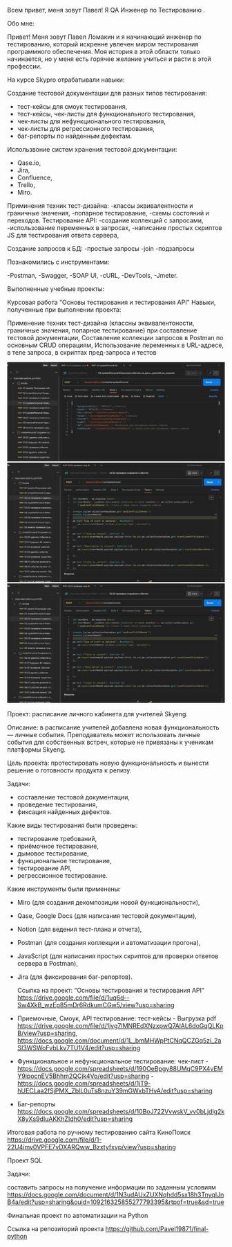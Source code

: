 Всем привет, меня зовут Павел!
Я QA Инженер по Тестированию .

Обо мне:

Привет! Меня зовут Павел Ломакин и я начинающий инженер по тестированию, который искренне увлечен миром тестирования программного обеспечения. Моя история в этой области только начинается, но у меня есть горячее желание учиться и расти в этой профессии.

На курсе Skypro отрабатывали навыки:

Создание тестовой документации для разных типов тестирования:
- тест-кейсы для смоук тестирования,
- тест-кейсы, чек-листы для функционального тестирования,
- чек-листы для нефункционального тестирования,
- чек-листы для регрессионного тестирования,
- баг-репорты по найденным дефектам.

Использвоние систем хранения тестовой документации:
- Qase.io,
- Jira,
- Confluence,
- Trello,
- Miro.

Приминения техник тест-дизайна:
 -классы эквивалентности и граничные значения,
 -попарное тестирование,
 -схемы состояний и переходов.
Тестирование API:
-создание коллекций с запросами,
-использование переменных в запросах,
-написание простых скриптов JS для тестирования ответа сервера,
 
Создание запросов к БД:
-простые запросы
-join
-подзапросы


Познакомились с инструментами:

-Postman,
-Swagger,
-SOAP UI,
-cURL,
-DevTools,
-Jmeter.

Выполненные учебные проекты:

Курсовая работа "Основы тестирования и тестирования API"
Навыки, полученные при выполнении проекта:


Применение техних тест-дизайна (классны эквивалентоности, граничные значения, попарное тестирование) при составление тестовой документации,
Составление коллекции запросов в Postman по основным CRUD операциям,
Использование переменных в URL-адресе, в теле запроса, в скриптах пред-запроса и тестов

![изображение](https://github.com/Pavel19871/Portfolio/blob/main/body_script.png)
![изображение](https://github.com/Pavel19871/Portfolio/blob/main/test_script.png)
![изображение](https://github.com/Pavel19871/Portfolio/blob/main/test_script.png)


Проект: расписание личного кабинета для учителей Skyeng.

Описание: в расписание учителей добавлена новая функциональность — личные события. Преподаватель может использовать личные события для собственных встреч, которые не привязаны к ученикам платформы Skyeng.

Цель проекта: протестировать новую функциональность и вынести решение о готовности продукта к релизу.

Задачи:

- составление тестовой документации,
- проведение тестирования,
- фиксация найденных дефектов.
  
Какие виды тестирования были проведены:

- тестирование требований,
- приёмочное тестирование,
- дымовое тестирование,
- функциональное тестирование,
- тестирование API,
- регрессионное тестирование.
  
Какие инструменты были применены:

- Miro (для создания декомпозиции новой функциональности),
- Qase, Google Docs (для написания тестовой документации),
- Notion (для ведения тест-плана и отчета),
- Postman (для создания коллекции и автоматизации прогона),
- JavaScript (для написания простых скриптов для проверки ответов сервера в Postman),
- Jira (для фиксирования баг-репортов).

  Ссылка на проект: “Основы тестирования и тестирования API”   https://drive.google.com/file/d/1uq6d--Sw4XkB_wzEp85mDr6RdkumCGw5/view?usp=sharing

 - Приемочные, Смоук, API тестирование: тест-кейсы - Выгрузка pdf  https://drive.google.com/file/d/1jvg7IMNREdXNzxpwQ7AlAL6doGqQLKpB/view?usp=sharing,   
                                                                   https://docs.google.com/document/d/1L_bmMHWpPtCNqQCZGq5zi_2aSI3WSWoFvbLkv7TU1V4/edit?usp=sharing
   
   
 - Функциональное и нефункциональное тестирование: чек-лист - https://docs.google.com/spreadsheets/d/190OeBpgy88UMqC9PX4vEMY9ipocnEV5Bhhm2QCjk4Vo/edit?usp=sharing
                                                            - https://docs.google.com/spreadsheets/d/1jT9-hUECLaa2fSjPMX_ZblL0uTs8nzuY39mGWxbTHvA/edit?usp=sharing
   

 - Баг-репорты    https://docs.google.com/spreadsheets/d/10BoJ722VvwskV_vv0bLjdlg2kX8yXs9dIuAKKhZIdh0/edit?usp=sharing

Итоговая работа по ручному тестированию сайта КиноПоиск https://drive.google.com/file/d/1-22U4imv0VPFE7vDXARQww_Bzxtyfxvp/view?usp=sharing


Проект SQL

Задачи:

составить запросы на получение информации по заданным условиям   https://docs.google.com/document/d/1N3udAUxZUXNqhdd5sx18h3TnyqIJnB4a/edit?usp=sharing&ouid=109216325855277793395&rtpof=true&sd=true


Финальная проект по автоматизации на Python

Ссылка на репозиторий проекта https://github.com/Pavel19871/final-python

